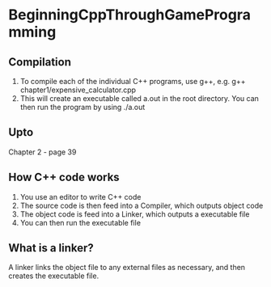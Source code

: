 # BeginningCppThroughGameProgramming

## Compilation
1. To compile each of the individual C++ programs, use g++, e.g. g++ chapter1/expensive_calculator.cpp
2. This will create an executable called a.out in the root directory. You can then run the program by using ./a.out

## Upto
Chapter 2 - page 39

## How C++ code works
1. You use an editor to write C++ code
2. The source code is then feed into a Compiler, which outputs object code
3. The object code is feed into a Linker, which outputs a executable file
4. You can then run the executable file

## What is a linker?
A linker links the object file to any external files as necessary, and then creates the executable file.